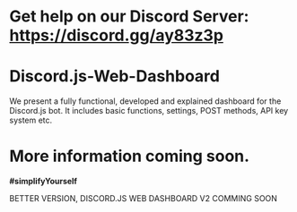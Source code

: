 # Get help on our Discord Server: https://discord.gg/ay83z3p

# Discord.js-Web-Dashboard
We present a fully functional, developed and explained dashboard for the Discord.js bot. It includes basic functions, settings, POST methods, API key system etc.

# More information coming soon.
**#simplifyYourself**


BETTER VERSION, DISCORD.JS WEB DASHBOARD V2 COMMING SOON
